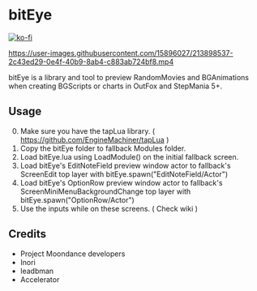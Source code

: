 # bitEye

[![ko-fi](https://ko-fi.com/img/githubbutton_sm.svg)](https://ko-fi.com/W7W32691S)

https://user-images.githubusercontent.com/15896027/213898537-2c43ed29-0e4f-40b9-8ab4-c883ab724bf8.mp4

bitEye is a library and tool to preview RandomMovies and BGAnimations when creating BGScripts or charts in OutFox and StepMania 5+.

## Usage

0. Make sure you have the tapLua library. ( https://github.com/EngineMachiner/tapLua )
1. Copy the bitEye folder to fallback Modules folder.
2. Load bitEye.lua using LoadModule() on the initial fallback screen.
3. Load bitEye's EditNoteField preview window actor to fallback's ScreenEdit top layer with bitEye.spawn("EditNoteField/Actor")
4. Load bitEye's OptionRow preview window actor to fallback's ScreenMiniMenuBackgroundChange top layer with bitEye.spawn("OptionRow/Actor")
5. Use the inputs while on these screens. ( Check wiki )

## Credits
- Project Moondance developers
- Inori
- leadbman
- Accelerator

